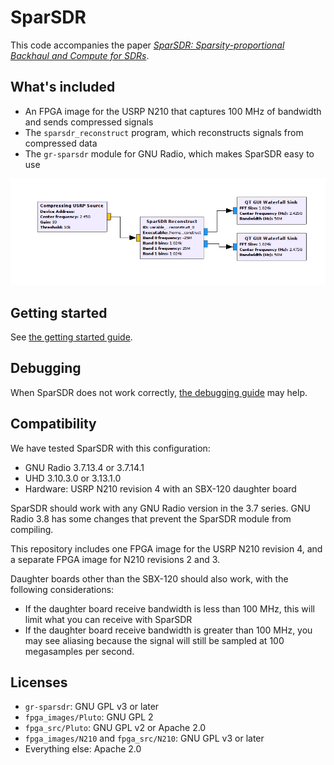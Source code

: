 # SparSDR

This code accompanies the paper [*SparSDR: Sparsity-proportional Backhaul and Compute for SDRs*](https://cseweb.ucsd.edu/~schulman/docs/mobisys19-sparsdr.pdf).

## What's included

* An FPGA image for the USRP N210 that captures 100 MHz of bandwidth and
sends compressed signals
* The `sparsdr_reconstruct` program, which reconstructs signals from compressed
data
* The `gr-sparsdr` module for GNU Radio, which makes SparSDR easy to use

![GNU Radio Companion screenshot](doc/images/grc_screenshot.png)

## Getting started

See [the getting started guide](doc/getting_started.md).

## Debugging

When SparSDR does not work correctly, [the debugging guide](doc/debugging.md) may help.

## Compatibility

We have tested SparSDR with this configuration:

* GNU Radio 3.7.13.4 or 3.7.14.1
* UHD 3.10.3.0 or 3.13.1.0
* Hardware: USRP N210 revision 4 with an SBX-120 daughter board

SparSDR should work with any GNU Radio version in the 3.7 series. GNU Radio 3.8 has some changes that prevent the SparSDR module from compiling.

This repository includes one FPGA image for the USRP N210 revision 4, and a separate FPGA image for N210 revisions 2 and 3.

Daughter boards other than the SBX-120 should also work, with the following considerations:

* If the daughter board receive bandwidth is less than 100 MHz, this will limit what you can receive with SparSDR
* If the daughter board receive bandwidth is greater than 100 MHz, you may see aliasing because the signal will still be sampled at 100 megasamples per second.

## Licenses

* `gr-sparsdr`: GNU GPL v3 or later
* `fpga_images/Pluto`: GNU GPL 2
* `fpga_src/Pluto`: GNU GPL v2 or Apache 2.0
* `fpga_images/N210` and `fpga_src/N210`: GNU GPL v3 or later
* Everything else: Apache 2.0
